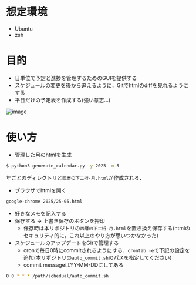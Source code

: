 # 想定環境
- Ubuntu
- zsh

# 目的
- 日単位で予定と進捗を管理するためのGUIを提供する
- スケジュールの変更を後から追えるように，Gitでhtmlのdiffを見れるようにする
- 平日だけの予定表を作成する(強い意志...)

![image](https://github.com/user-attachments/assets/5d4487ae-a88a-4381-9552-855ebc7ce5d9)



# 使い方
- 管理した月のhtmlを生成
```zsh
$ python3 generate_calendar.py -y 2025 -m 5
```
年ごとのディレクトリと`西暦の下二桁-月.html`が作成される．
- ブラウザでhtmlを開く
```zsh
google-chrome 2025/25-05.html
```
- 好きなメモを記入する
- 保存する -> 上書き保存のボタンを押印
  - 保存時は本リポジトリの`西暦の下二桁-月.html`を置き換え保存する(htmlのセキュリティ的に，これ以上のやり方が思いつかなかった)
- スケジュールのアップデートをGitで管理する
  - cronで毎日0時にcommitされるようにする．`crontab -e`で下記の設定を追加(本リポジトリの`auto_commit.sh`のパスを指定してください)
  - commit messageはYY-MM-DDにしてある
```zsh
0 0 * * * /path/schedual/auto_commit.sh
```

